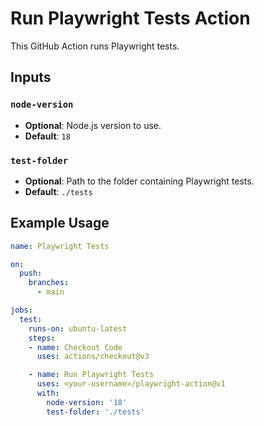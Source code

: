 # Run Playwright Tests Action

This GitHub Action runs Playwright tests.

## Inputs

### `node-version`
- **Optional**: Node.js version to use.
- **Default**: `18`

### `test-folder`
- **Optional**: Path to the folder containing Playwright tests.
- **Default**: `./tests`

## Example Usage

```yaml
name: Playwright Tests

on:
  push:
    branches:
      - main

jobs:
  test:
    runs-on: ubuntu-latest
    steps:
    - name: Checkout Code
      uses: actions/checkout@v3

    - name: Run Playwright Tests
      uses: <your-username>/playwright-action@v1
      with:
        node-version: '18'
        test-folder: './tests'
